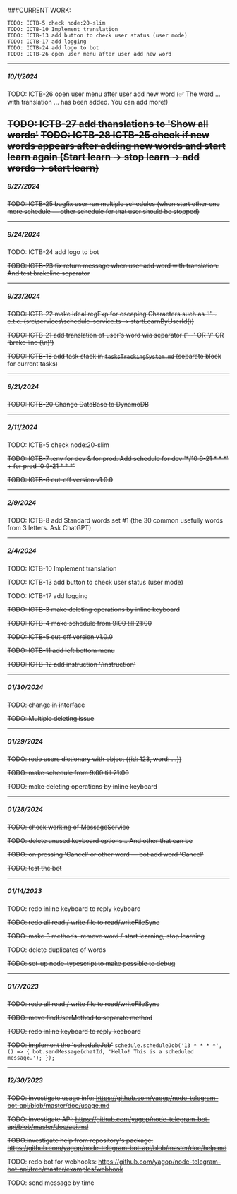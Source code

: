 
###CURRENT WORK:

```
TODO: ICTB-5 check node:20-slim
TODO: ICTB-10 Implement translation
TODO: ICTB-13 add button to check user status (user mode)
TODO: ICTB-17 add logging
TODO: ICTB-24 add logo to bot
TODO: ICTB-26 open user menu after user add new word
```

---
##### 10/1/2024
TODO: ICTB-26 open user menu after user add new word (✅ The word  ... with translation ... has been added. You can add more!)

~~TODO: ICTB-27 add thanslations to 'Show all words'~~
~~TODO: ICTB-28 ICTB-25 check if new words appears after adding new words and start learn again (Start learn → stop learn → add words → start learn)~~
---
##### 9/27/2024
~~TODO: ICTB-25 bugfix user run multiple schedules (when start other one more schedule — other schedule for that user
 should be stopped)~~

---
##### 9/24/2024
TODO: ICTB-24 add logo to bot

~~TODO: ICTB-23 fix return message when user add word with translation. And test brakeline separator~~

---
##### 9/23/2024
~~TODO: ICTB-22 make ideal regExp for escaping Characters such as '!'... e.t.c. (src\services\schedule-service.ts
 → startLearnByUserId())~~
 
~~TODO: ICTB-21 add translation of user's word wia separator ('--' OR '/' OR 'brake line (\n)')~~

~~TODO: ICTB-18 add task stack in `tasksTrackingSystem.md` (separate block for current tasks)~~

---
##### 9/21/2024
~~TODO: ICTB-20 Change DataBase to DynamoDB~~

---
##### 2/11/2024
TODO: ICTB-5 check node:20-slim

~~TODO: ICTB-7 .env for dev & for prod. Add schedule for dev '*/10 9-21 * * *' + for prod '0 9-21 * * *'~~

~~TODO: ICTB-6 cut-off version v1.0.0~~

---
##### 2/9/2024
TODO: ICTB-8 add Standard words set #1 (the 30 common usefully words from 3 letters. Ask ChatGPT)

---
##### 2/4/2024
TODO: ICTB-10 Implement translation

TODO: ICTB-13 add button to check user status (user mode)

TODO: ICTB-17 add logging


~~TODO: ICTB-3 make deleting operations by inline keyboard~~

~~TODO: ICTB-4 make schedule from 9:00 till 21:00~~

~~TODO: ICTB-5 cut-off version v1.0.0~~

~~TODO: ICTB-11 add left bottom menu~~

~~TODO: ICTB-12 add instruction '/instruction'~~

---
##### 01/30/2024
~~TODO: change in interface~~

~~TODO: Multiple deleting issue~~

---
##### 01/29/2024
~~TODO: redo users dictionary with object ({id: 123, word: ...})~~

~~TODO: make schedule from 9:00 till 21:00~~

~~TODO: make deleting operations by inline keyboard~~

---
##### 01/28/2024

~~TODO: check working of MessageService~~

~~TODO: delete unused keyboard options... And other that can be~~

~~TODO: on pressing 'Cancel' or other word — bot add word 'Cancel'~~

~~TODO: test the bot~~

--- 
##### 01/14/2023
~~TODO: redo inline keyboard to reply keyboard~~

~~TODO: redo all read / write file to read/writeFileSync~~

~~TODO: make 3 methods: remove word / start learning, stop learning~~

~~TODO: delete duplicates of words~~

~~TODO: set-up node-typescript to make possible to debug~~

---
##### 01/7/2023
~~TODO: redo all read / write file to read/writeFileSync~~

~~TODO: move findUserMethod to separate method~~

~~TODO: redo inline keyboard to reply keaboard~~

~~TODO: implement the 'scheduleJob'~~
    ```
     schedule.scheduleJob('13 * * * *', () => {
         bot.sendMessage(chatId, 'Hello! This is a scheduled message.');
     });
    ```

---
##### 12/30/2023
    
~~TODO: investigate usage info: https://github.com/yagop/node-telegram-bot-api/blob/master/doc/usage.md~~

~~TODO: investigate API: https://github.com/yagop/node-telegram-bot-api/blob/master/doc/api.md~~

~~TODO:investigate help from repository's package: https://github.com/yagop/node-telegram-bot-api/blob/master/doc/help.md~~

~~TODO: redo bot for webhooks: https://github.com/yagop/node-telegram-bot-api/tree/master/examples/webhook~~

~~TODO: send message by time~~
